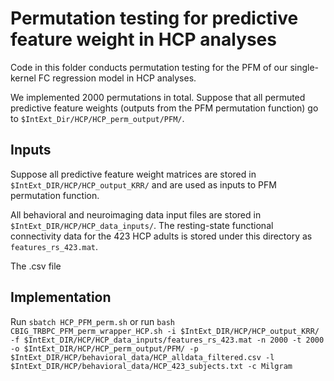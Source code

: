 # Permutation testing for predictive feature weight in HCP analyses

Code in this folder conducts permutation testing for the PFM of our single-kernel FC regression model in HCP analyses.

We implemented 2000 permutations in total. Suppose that all permuted predictive feature weights (outputs from the PFM permutation function) go to `$IntExt_Dir/HCP/HCP_perm_output/PFM/`.

## Inputs
Suppose all predictive feature weight matrices are stored in `$IntExt_DIR/HCP/HCP_output_KRR/` and are used as inputs to PFM permutation function.

All behavioral and neuroimaging data input files are stored in `$IntExt_DIR/HCP/HCP_data_inputs/`. The resting-state functional connectivity data for the 423 HCP adults is stored under this directory as `features_rs_423.mat`. 

The .csv file

## Implementation
Run `sbatch HCP_PFM_perm.sh` or 
run `bash CBIG_TRBPC_PFM_perm_wrapper_HCP.sh -i $IntExt_DIR/HCP/HCP_output_KRR/ -f $IntExt_DIR/HCP/HCP_data_inputs/features_rs_423.mat -n 2000 -t 2000 -o $IntExt_DIR/HCP/HCP_perm_output/PFM/ -p $IntExt_DIR/HCP/behavioral_data/HCP_alldata_filtered.csv -l $IntExt_DIR/HCP/behavioral_data/HCP_423_subjects.txt -c Milgram`
